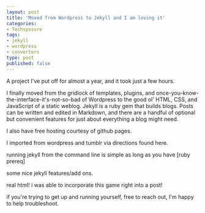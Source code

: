 ```yaml
---
layout: post
title: 'Moved from Wordpress to Jekyll and I am loving it'
categories:
- Techsposure
tags:
- jekyll
- wordpress
- converters
type: post
published: false
---
```


A project I've put off for almost a year,
and it took just a few hours.

I finally moved from the gridlock of templates, 
plugins, 
and once-you-know-the-interface-it's-not-so-bad of Wordpress
to the good ol' HTML, CSS, and JavaScript of a static weblog.
Jekyll is a ruby gem that builds blogs.
Posts can be written and edited in Markdown,
and there are a handful of optional but convenient features
for just about everything a blog might need.

I also have free hosting courtesy of github pages.

I imported from wordpress and tumblr via directions found here.

running jekyll from the command line is simple as long as you have [ruby prereq]

some nice jekyll features/add ons.

real html! i was able to incorporate this game right into a post!

if you're trying to get up and running yourself, free to reach out, I'm happy to help troubleshoot.